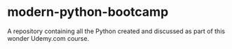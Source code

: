 # modern-python-bootcamp
A repository containing all the Python created and discussed as part of this wonder Udemy.com course.
